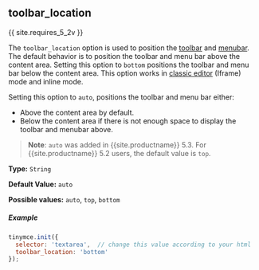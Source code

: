 ## toolbar_location

{{ site.requires_5_2v }}

The `toolbar_location` option is used to position the [toolbar]({{site.baseurl}}/configure/editor-appearance/#toolbar) and [menubar]({{site.baseurl}}/configure/editor-appearance/#menubar). The default behavior is to position the toolbar and menu bar above the content area. Setting this option to `bottom` positions the toolbar and menu bar below the content area. This option works in [classic editor]({{site.baseurl}}/general-configuration-guide/use-tinymce-classic/) (Iframe) mode and inline mode.

Setting this option to `auto`, positions the toolbar and menu bar either:
* Above the content area by default.
* Below the content area if there is not enough space to display the toolbar and menubar above.

> **Note**: `auto` was added in {{site.productname}} 5.3. For {{site.productname}} 5.2 users, the default value is `top`.

**Type:** `String`

**Default Value:** `auto`

**Possible values:** `auto`, `top`, `bottom`

##### Example

```js
tinymce.init({
  selector: 'textarea',  // change this value according to your html
  toolbar_location: 'bottom'
});
```
